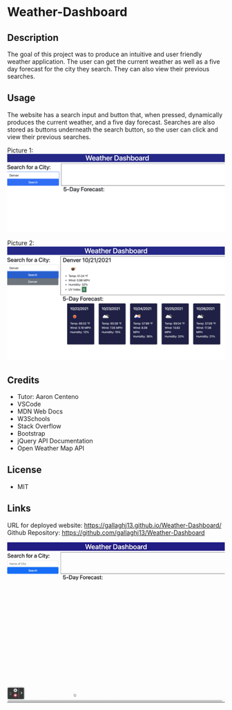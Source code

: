 # Weather-Dashboard

## Description

The goal of this project was to produce an intuitive and user friendly weather application. The user can get the current weather as well as a five day forecast for the city they search. They can also view their previous searches.

## Usage

The website has a search input and button that, when pressed, dynamically produces the current weather, and a five day forecast. Searches are also stored as buttons underneath the search button, so the user can click and view their previous searches.

Picture 1:
![alt-text](./assets/WeatherAppStep1.png)

Picture 2:
![alt-text](./assets/WeatherAppStep2.png)

## Credits

- Tutor: Aaron Centeno
- VSCode
- MDN Web Docs
- W3Schools
- Stack Overflow
- Bootstrap
- jQuery API Documentation
- Open Weather Map API

## License

- MIT

## Links

URL for deployed website: https://gallaghj13.github.io/Weather-Dashboard/ \
Github Repository: https://github.com/gallaghj13/Weather-Dashboard

![alt-text](./assets/Daily-Weather-App.gif)